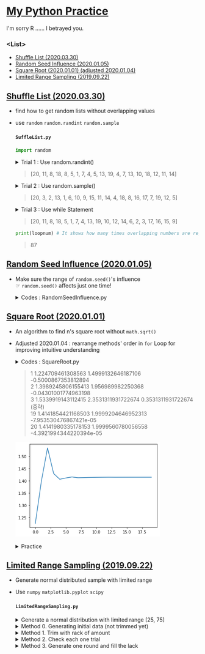 # [My Python Practice](/README.md#python)

I'm sorry R …… I betrayed you.


### \<List>

- [Shuffle List (2020.03.30)](#shuffle-list-20200330)
- [Random Seed Influence (2020.01.05)](#random-seed-influence-20200105)
- [Square Root (2020.01.01) (adjusted 2020.01.04)](#square-root-20200101)
- [Limited Range Sampling (2019.09.22)](#limited-range-sampling-20190922)


## [Shuffle List (2020.03.30)](#list)

- find how to get random lists without overlapping values
- use `random` `random.randint` `random.sample`

  #### `SuffleList.py`

  ```python
  import random
  ```

  <details>
    <summary>Trial 1 : Use random.randint()</summary>

  ```python
  shufflelist1 = []

  for i in range(0,20) :
      random.seed(330 + i)
      shufflelist1.append(random.randint(1, 20))

  print(shufflelist1) # There are overlapping values.
  ```
  </details>

  > [20, 11, 8, 18, 8, 5, 1, 7, 4, 5, 13, 19, 4, 7, 13, 10, 18, 12, 11, 14]

  <details>
    <summary>Trial 2 : Use random.sample()</summary>

  ```python
  random.seed(330)
  shufflelist2 = random.sample(range(1, 21), 20)

  print(shufflelist2) # random.sample() offers values without overlapping.
  ```
  </details>

  > [20, 3, 2, 13, 1, 6, 10, 9, 15, 11, 14, 4, 18, 8, 16, 17, 7, 19, 12, 5]

  <details>
    <summary>Trial 3 : Use while Statement</summary>

  ```python
  shufflelist3 = []
  loopnum = 0

  while len(shufflelist3) < 20 :
      random.seed(330 + loopnum)
      r = random.randint(1,20)
      if r not in shufflelist3 : shufflelist3.append(r)
      loopnum += 1

  print(shufflelist3)
  # It seems similar with Trial 1's sequence but there's no overlapping values.
  ```
  </details>

  > [20, 11, 8, 18, 5, 1, 7, 4, 13, 19, 10, 12, 14, 6, 2, 3, 17, 16, 15, 9]  
  ```python
  print(loopnum) # It shows how many times overlapping numbers are rejected.
  ```
  > 87


## [Random Seed Influence (2020.01.05)](#list)

- Make sure the range of `random.seed()`'s influence  
  ☞ `random.seed()` affects just one time!

  <details>
    <summary>Codes : RandomSeedInfluence.py</summary>

  ```python
  import random
  ```

  ```python
  # case 1
  print(random.random())
  print(random.random())
  print(random.random())
  ```
  > 0.48515227527760874  
  > 0.48808537244754757  
  > 0.9509662749522355

  ```python
  # case 2
  random.seed(105)
  print(random.random())
  print(random.random())
  print(random.random())
  ```
  > **0.8780993490764925**  
  > 0.3491186468357038  
  > 0.7907236599059974

  ```python
  # case 2-1
  random.seed(105); print(random.random())
  random.seed(105); print(random.random())
  random.seed(105); print(random.random())
  ```
  > **0.8780993490764925**  
  > **0.8780993490764925**  
  > **0.8780993490764925**

  ```python
  # case 3
  random.seed(105)
  for i in range(0,3) :
      print(random.random())
  ```
  > **0.8780993490764925**  
  > 0.3491186468357038  
  > 0.7907236599059974

  ```python
  # case 3-1
  for i in range(0,3) :
      random.seed(105); print(random.random())
  ```
  > **0.8780993490764925**  
  > **0.8780993490764925**  
  > **0.8780993490764925**
  </details>


## [Square Root (2020.01.01)](#list)

- An algorithm to find n's square root without `math.sqrt()`
- Adjusted 2020.01.04 : rearrange methods' order in `for` Loop for improving intuitive understanding

  <details>
    <summary>Codes : SquareRoot.py</summary>

  ```python
  import random
  import math
  import matplotlib.pyplot as plt

  n = 2 # should be larger than 1
  k = 20 # run loop k times

  squareroot = []
  lowerlimit, upperlimit = 1, n

  for i in range(k) :

      random.seed(20200104) # can be removed
      squareroot.append(random.uniform(lowerlimit, upperlimit))
      square = squareroot[i] ** 2
      print(i+1, squareroot[i], square, square-n)

      if square == n :
          break;
      elif square < n :
          # print("smaller")
          lowerlimit = max(squareroot[i], lowerlimit)
      else :
          # print("larger")
          upperlimit = min(squareroot[i], upperlimit)

  myplot = plt.plot(range(k), squareroot)
  # myplot.hlines(math.sqrt(n), color="red", linestyle="--") # doesn't work
  ```
  </details>

  > 1 1.224709461308563 1.4999132646187106 -0.5000867353812894  
  > 2 1.3989245806155413 1.956989982250368 -0.04301001774963198  
  > 3 1.5339919143112415 2.3531311931722674 0.3531311931722674  
  > (중략)  
  > 19 1.4141854421168503 1.9999204646952313 -7.953530476867421e-05  
  > 20 1.4141980335178153 1.9999560780056558 -4.3921994344220394e-05 

  ![approximate to the exact square root](Images/Square_Root_20200104.png)

  <details>
    <summary>Practice</summary>

  ```python
  # practice
  random.random()
  random.randrange(1,n) # output only integer
  random.uniform(1,n) # output float
  list(range(10))
  ```
  > 0.2508550895840985  
  > 1  
  > 1.2710268293926659  
  > [0, 1, 2, 3, 4, 5, 6, 7, 8, 9]  
  </details>


## [Limited Range Sampling (2019.09.22)](#list)

- Generate normal distributed sample with limited range
- Use `numpy` `matplotlib.pyplot` `scipy`

  #### `LimitedRangeSampling.py`

  <details>
    <summary>Generate a normal distribution with limited range [25, 75]</summary>

  ```python
  import numpy as np
  import matplotlib.pyplot as plt
  from scipy import stats

  mu, sigma, n = 50, 10, 1000
  llimit, rlimit = 25, 75

  data = np.random.normal(mu, sigma, n)
  ```
  </details>

  <details>
    <summary>Method 0. Generating initial data (not trimmed yet)</summary>

  ```python
  plt.hist(data)
  stats.describe(data)[0:2] # [0] : nobs, [1] : minmax
  ```
  ![hist0](Images/Generate_Limited_Range_ND_hist_0.png)
  > (1000, (16.763171096395133, 76.969552776105601))
  </details>

  <details>
    <summary>Method 1. Trim with rack of amount</summary>

  ```python
  data1 = data[(data >= llimit) & (data <= rlimit)]
  ```
  ```python
  plt.hist(data1)
  stats.describe(data1)[0:2]
  ```
  ![hist1](Images/Generate_Limited_Range_ND_hist_1.png)
  > (991, (25.600374595125377, 74.942171158969671))
  </details>

  <details>
    <summary>Method 2. Check each one trial</summary>

  ```python
  data2, amount = [], 0

  while amount < n :
      data_temp = np.random.normal(mu, sigma, 1)
      if (data_temp >= llimit) & (data_temp <= rlimit) :
          data2 = np.append(data2, data_temp)
          amount += 1
  ```
  ```python
  plt.hist(data2)
  stats.describe(data2)[0:2]
  ```
  ![hist2](Images/Generate_Limited_Range_ND_hist_2.png)
  > (1000, (25.987274047611137, 73.473315070409228))
  </details>

  <details>
    <summary>Method 3. Generate one round and fill the lack</summary>

  ```python
  data3 = data[(data >= llimit) & (data <= rlimit)]
  amount = len(data3)

  while amount < n :
      data_temp = np.random.normal(mu, sigma, 1)
      if (data_temp >= llimit) & (data_temp <= rlimit) :
          data3 = np.append(data3, data_temp)
          amount += 1
  ```
  ```python
  plt.hist(data3)
  stats.describe(data3)[0:2]
  ```
  ![hist3](Images/Generate_Limited_Range_ND_hist_3.png)
  > (1000, (25.600374595125377, 74.942171158969671))
  </details>
